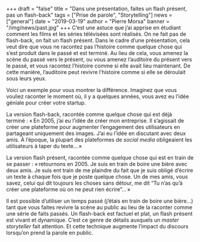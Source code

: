 +++
draft = "false"
title = "Dans une présentation, faites un flash présent, pas un flash-back"
tags = ["Prise de parole", "Storytelling"]
news = ["general"]
date = "2019-03-19"
author = "Pierre Morsa"
banner = "/img/news/past.jpg"
+++
C’est une astuce que j’ai apprise en étudiant comment les films et les séries télévisées sont réalisés. On ne fait pas de flash-back, on fait un flash présent. Dans le cadre d’une présentation, cela veut dire que vous ne racontez pas l’histoire comme quelque chose qui s’est produit dans le passé et est terminé. Au lieu de cela, vous amenez la scène du passé vers le présent, ou vous amenez l’auditoire du présent vers le passé, et vous racontez l’histoire comme si elle avait lieu maintenant. De cette manière, l’auditoire peut revivre l’histoire comme si elle se déroulait sous leurs yeux.

Voici un exemple pour vous montrer la différence. Imaginez que vous vouliez raconter le moment où, il y a quelques années, vous avez eu l’idée géniale pour créer votre startup.

La version flash-back, racontée comme quelque chose qui est déjà terminé : « En 2005, j’ai eu l’idée de créer mon entreprise. Il s’agissait de créer une plateforme pour augmenter l’engagement des utilisateurs en partageant uniquement des images. J’ai eu l’idée en discutant avec deux amis. À l’époque, la plupart des plateformes de *social media* obligeaient les utilisateurs à taper du texte... »

La version flash présent, racontée comme quelque chose qui est en train de se passer : « retournons en 2005. Je suis en train de boire une bière avec deux amis. Je suis ent train de me plaindre du fait que je suis obligé d’écrire un texte à chaque fois que je poste quelque chose. Un de mes amis, vous savez, celui qui dit toujours les choses sans détour, me dit “Tu n’as qu’à créer une plateforme où on ne peut rien écrire”... »

Il est possible d’utiliser un temps passé (j’étais en train de boire une bière...) tant que vous faites revivre la scène au public au lieu de la raconter comme une série de faits passés. Un flash-back est factuel et plat, un flash présent est vivant et dynamique. C’est ce genre de détails auxquels un *master storyteller* fait attention. Et cette technique augmente l’impact du discours lorsqu’on prend la parole en public.